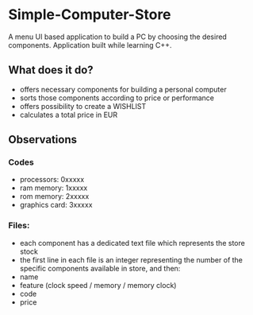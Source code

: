 # Simple-Computer-Store

A menu UI based application to build a PC by choosing the desired components. Application built while learning C++.


## What does it do?

- offers necessary components for building a personal computer
- sorts those components according to price or performance
- offers possibility to create a WISHLIST
- calculates a total price in EUR

## Observations
### Codes
- processors:    0xxxxx
- ram memory:    1xxxxx
- rom memory:    2xxxxx
- graphics card: 3xxxxx

### Files:
- each component has a dedicated text file which represents the store stock
- the first line in each file is an integer representing the number of the specific components available in store, and then:
- name
- feature (clock speed / memory / memory clock)
- code
- price
